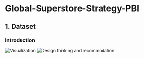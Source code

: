 # Global-Superstore-Strategy-PBI
## 1. Dataset
### Introduction
![Visualization](https://github.com/MinhTin29/Global-Superstore-Strategy-PBI/assets/104016398/e01711e7-0cfa-46b1-b49a-cf8a28bbd2f8)
![Design thinking and recommodation](https://github.com/MinhTin29/Global-Superstore-Strategy-PBI/assets/104016398/74121e3c-2450-41c8-8259-11a8b751b029)


